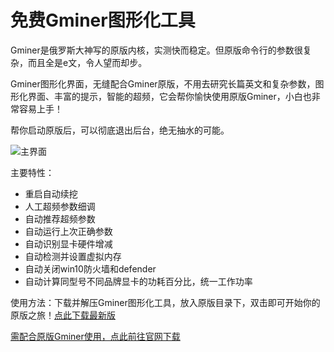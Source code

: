 # 免费Gminer图形化工具

Gminer是俄罗斯大神写的原版内核，实测快而稳定。但原版命令行的参数很复杂，而且全是e文，令人望而却步。

Gminer图形化界面，无缝配合Gminer原版，不用去研究长篇英文和复杂参数，图形化界面、丰富的提示，智能的超频，它会帮你愉快使用原版Gminer，小白也非常容易上手！

帮你启动原版后，可以彻底退出后台，绝无抽水的可能。

![主界面](https://github.com/MagicXC/GminerUITool/blob/main/newUI.jpg)

主要特性：
* 重启自动续挖
* 人工超频参数细调
* 自动推荐超频参数
* 自动运行上次正确参数
* 自动识别显卡硬件增减
* 自动检测并设置虚拟内存
* 自动关闭win10防火墙和defender
* 自动计算同型号不同品牌显卡的功耗百分比，统一工作功率

使用方法：下载并解压Gminer图形化工具，放入原版目录下，双击即可开始你的原版之旅！[点此下载最新版](https://github.com/MagicXC/GminerUITool/releases)

[需配合原版Gminer使用，点此前往官网下载](https://github.com/develsoftware/GMinerRelease/releases)
